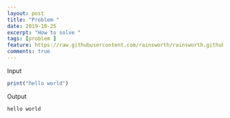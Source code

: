 ```yaml
---
layout: post
title: "Problem "
date: 2019-10-25
excerpt: "How to solve "
tags: [problem ]
feature: https://raw.githubusercontent.com/rainsworth/rainsworth.github.io/master/assets/img/posts/TEDxMacc/tedx-macclesfield-2019-photo-148jpg_47726589062_o.jpg
comments: true
---
```

Input
```r
print("hello world")
```
Output
```r
hello world
```
